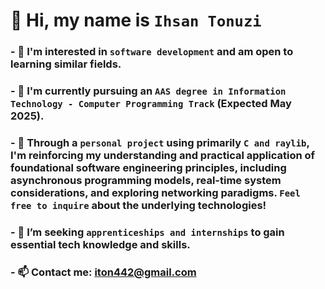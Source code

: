 # 👋 Hi, my name is **`Ihsan Tonuzi`**

### - 👀 I'm interested in **`software development`** and am open to learning similar fields. 
### - 🌱 I'm currently pursuing an **`AAS degree in Information Technology - Computer Programming Track`** (Expected May 2025).
### - 📖 Through a **`personal project`** using primarily **`C and raylib`**, I'm reinforcing my understanding and practical application of foundational software engineering principles, including asynchronous programming models, real-time system considerations, and exploring networking paradigms. **`Feel free to inquire`** about the underlying technologies! 
### - 💞️ I’m seeking **`apprenticeships and internships`** to gain essential tech knowledge and skills.
### - 📫 Contact me: **[iton442@gmail.com](mailto:iton442@gmail.com)**
<!---
iton0/iton0 is a ✨ special ✨ repository because its `README.md` (this file) appears on your GitHub profile.
You can click the Preview link to take a look at your changes.
--->
